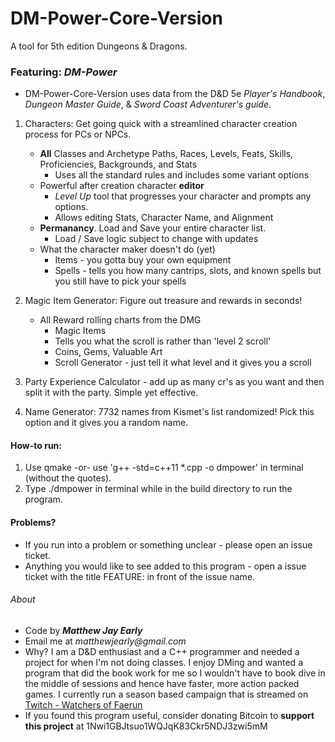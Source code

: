 # DM-Power-Core-Version
A tool for 5th edition Dungeons & Dragons.
### Featuring: *DM-Power*  
* DM-Power-Core-Version uses data from the D&D 5e _Player's Handbook_, _Dungeon Master Guide_, & _Sword Coast Adventurer's guide_.

1. Characters: Get going quick with a streamlined character creation process for PCs or NPCs.
    * **All** Classes and Archetype Paths, Races, Levels, Feats, Skills, Proficiencies, Backgrounds, and Stats
        * Uses all the standard rules and includes some variant options
    * Powerful after creation character **editor**
        * _Level Up_ tool that progresses your character and prompts any options.
        * Allows editing Stats, Character Name, and Alignment
    * **Permanancy**. Load and Save your entire character list. 
        * Load / Save logic subject to change with updates
    * What the character maker doesn't do (yet)
        * Items - you gotta buy your own equipment
        * Spells - tells you how many cantrips, slots, and known spells but you still have to pick your spells
        
2. Magic Item Generator: Figure out treasure and rewards in seconds!
    * All Reward rolling charts from the DMG
        * Magic Items
        * Tells you what the scroll is rather than 'level 2 scroll'
        * Coins, Gems, Valuable Art
        * Scroll Generator - just tell it what level and it gives you a scroll
        
3. Party Experience Calculator - add up as many cr's as you want and then split it with the party. Simple yet effective.

4. Name Generator: 7732 names from Kismet's list randomized! Pick this option and it gives you a random name.


#### How-to run:

1. Use qmake -or- use 'g++ -std=c++11 *.cpp -o dmpower' in terminal (without the quotes).
3. Type ./dmpower in terminal while in the build directory to run the program.

#### Problems?

* If you run into a problem or something unclear - please open an issue ticket.
* Anything you would like to see added to this program - open a issue ticket with the title FEATURE: in front of the issue name. 

###### About
* Code by 
**_Matthew Jay Early_** 
* Email me at 
_matthewjearly@gmail.com_
* Why? I am a D&D enthusiast and a C++ programmer and needed a project for when I'm not doing classes. I enjoy DMing and wanted a program that did the book work for me so I wouldn't have to book dive in the middle of sessions and hence have faster, more action packed games. I currently run a season based campaign that is streamed on [Twitch - Watchers of Faerun](https://twitch.tv/watchersoffaerun)
* If you found this program useful, consider donating Bitcoin to **support this project** at 1Nwi1GBJtsuo1WQJqK83Ckr5NDJ3zwi5mM
